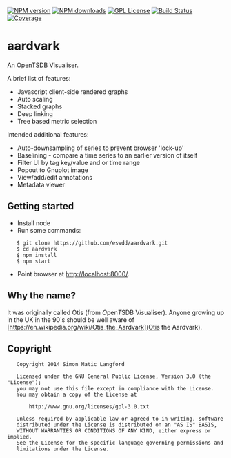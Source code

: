 [![NPM version][npm-version-image]][npm-url]
[![NPM downloads][npm-downloads-image]][npm-url]
[![GPL License][license-image]][license-url]
[![Build Status][travis-image]][travis-url]
[![Coverage][coverage-image]][coverage-url]

aardvark
========

An [OpenTSDB](http://opentsdb.net) Visualiser.

A brief list of features:
* Javascript client-side rendered graphs
* Auto scaling
* Stacked graphs
* Deep linking
* Tree based metric selection

Intended additional features:
* Auto-downsampling of series to prevent browser 'lock-up'
* Baselining - compare a time series to an earlier version of itself
* Filter UI by tag key/value and or time range
* Popout to Gnuplot image
* View/add/edit annotations
* Metadata viewer

Getting started
---------------

* Install node
* Run some commands:
```
   $ git clone https://github.com/eswdd/aardvark.git
   $ cd aardvark
   $ npm install
   $ npm start
```
* Point browser at [http://localhost:8000/](http://localhost:8000/).

Why the name?
-------------

It was originally called Otis (from *O*pen*T*SDB V*is*ualiser). Anyone growing up in the UK in the 90's
should be well aware of [https://en.wikipedia.org/wiki/Otis_the_Aardvark](Otis the Aardvark).

Copyright
---------
```
   Copyright 2014 Simon Matic Langford

   Licensed under the GNU General Public License, Version 3.0 (the "License");
   you may not use this file except in compliance with the License.
   You may obtain a copy of the License at

       http://www.gnu.org/licenses/gpl-3.0.txt

   Unless required by applicable law or agreed to in writing, software
   distributed under the License is distributed on an "AS IS" BASIS,
   WITHOUT WARRANTIES OR CONDITIONS OF ANY KIND, either express or implied.
   See the License for the specific language governing permissions and
   limitations under the License.
```

[license-image]: http://img.shields.io/badge/license-GPL-blue.svg?style=flat
[license-url]: LICENSE

[npm-url]: https://npmjs.org/package/aardvark
[npm-version-image]: http://img.shields.io/npm/v/aardvark.svg?style=flat
[npm-downloads-image]: http://img.shields.io/npm/dm/aardvark.svg?style=flat

[travis-url]: http://travis-ci.org/eswdd/aardvark
[travis-image]: http://img.shields.io/travis/eswdd/aardvark/master.svg?style=flat

[coverage-url]: https://coveralls.io/r/eswdd/aardvark
[coverage-image]: https://coveralls.io/repos/github/eswdd/aardvark/badge.svg